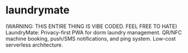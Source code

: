 # laundrymate
(WARNING: THIS ENTIRE THING IS VIBE CODED. FEEL FREE TO HATE) LaundryMate: Privacy-first PWA for dorm laundry management. QR/NFC machine booking, push/SMS notifications, and ping system. Low-cost serverless architecture.
